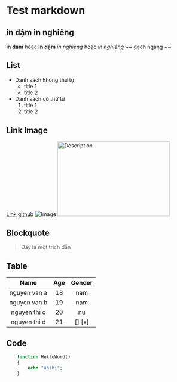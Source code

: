 # Test markdown
## in đậm in nghiêng

**in đậm** hoặc __in đậm__
*in nghiêng* hoặc _in nghiêng_
~~ gạch ngang ~~
## List
- Danh sách không thứ tự
    * title 1
    + title 2
- Danh sách có thứ tự
    1. title 1
    2. title 2
## Link Image
[Link github](https://github.com/TMI-HienNT/Training-TMI)
![Image](https://file.hstatic.net/1000051569/file/do_so_sinh_cc2186c049604a54912c851f3ede10c4.jpg)
<img src="https://file.hstatic.net/1000051569/file/do_so_sinh_cc2186c049604a54912c851f3ede10c4.jpg" alt="Description" width="300" height="200">

## Blockquote
> Đây là một trích dẫn

## Table

| Name | Age | Gender |
|:--:|:--:|:--:|
| nguyen van a | 18 | nam |
| nguyen van b | 19 | nam |
| nguyen thi c | 20 | nu |
| nguyen thi d | 21 | [] [x] |

## Code

```php
    function HelloWord() 
    {
        echo "ahihi";
    }
```
